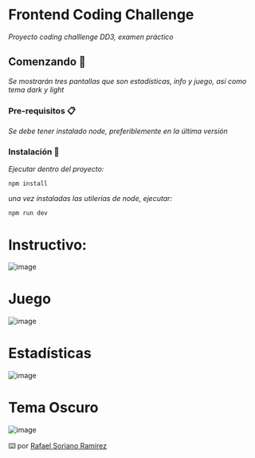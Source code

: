 # Frontend Coding Challenge

_Proyecto coding challlenge DD3, examen práctico_

## Comenzando 🚀

_Se mostrarán tres pantallas que son estadísticas, info y juego, así como tema dark y light_

### Pre-requisitos 📋

_Se debe tener instalado node, preferiblemente en la última versión_

### Instalación 🔧

_Ejecutar dentro del proyecto:_

```
npm install
```

_una vez instaladas las utilerías de node, ejecutar:_

```
npm run dev
```

# Instructivo:

![image](https://github.com/devsoriano/payments-conekta/assets/22625671/538415f6-0e7c-4824-a65d-f0881c9119a9)

# Juego

![image](https://github.com/devsoriano/payments-conekta/assets/22625671/31275fea-8f29-4405-8eca-e11e989207cb)

# Estadísticas

![image](https://github.com/devsoriano/payments-conekta/assets/22625671/2e392cb5-360b-4d3b-af4a-0cb8aaf7fb2b)

# Tema Oscuro

![image](https://github.com/devsoriano/payments-conekta/assets/22625671/90ff7de8-c4b9-48b8-89df-cc026219de59)

⌨️ por [Rafael Soriano Ramírez](https://github.com/devsoriano)
